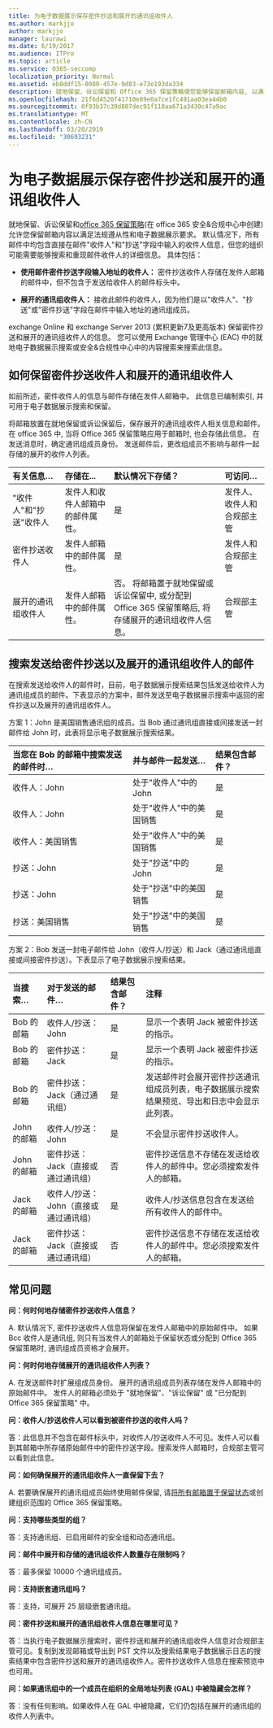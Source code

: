 ```yaml
---
title: 为电子数据展示保存密件抄送和展开的通讯组收件人
ms.author: markjjo
author: markjjo
manager: laurawi
ms.date: 6/19/2017
ms.audience: ITPro
ms.topic: article
ms.service: O365-seccomp
localization_priority: Normal
ms.assetid: eb8ddf15-0080-457e-9d83-e73e193da334
description: 就地保留、诉讼保留和 Office 365 保留策略使您能够保留邮箱内容, 以满足法规遵从性和电子数据展示要求。
ms.openlocfilehash: 21f6d4520f41710e89e0a7ce1fc491aa03ea44b0
ms.sourcegitcommit: 0f93b37c39d807dec91f118aa671a3430c47a9ac
ms.translationtype: MT
ms.contentlocale: zh-CN
ms.lasthandoff: 03/20/2019
ms.locfileid: "30693231"
---
```

# <a name="preserve-bcc-and-expanded-distribution-group-recipients-for-ediscovery"></a>为电子数据展示保存密件抄送和展开的通讯组收件人
  
就地保留、诉讼保留和[office 365 保留策略](http://go.microsoft.com/fwlink/?LinkID=827811)(在 office 365 安全&amp;合规中心中创建) 允许您保留邮箱内容以满足法规遵从性和电子数据展示要求。 默认情况下，所有邮件中均包含直接在邮件"收件人"和"抄送"字段中输入的收件人信息，但您的组织可能需要能够搜索和重现邮件收件人的详细信息。 具体包括： 
  
- **使用邮件密件抄送字段输入地址的收件人：** 密件抄送收件人存储在发件人邮箱的邮件中，但不包含于发送给收件人的邮件标头中。 
    
- **展开的通讯组收件人：** 接收此邮件的收件人，因为他们是以"收件人"、"抄送"或"密件抄送"字段在邮件中输入地址的通讯组成员。 
    
exchange Online 和 exchange Server 2013 (累积更新7及更高版本) 保留密件抄送和展开的通讯组收件人的信息。 您可以使用 Exchange 管理中心 (EAC) 中的就地电子数据展示搜索或安全&amp;合规性中心中的内容搜索来搜索此信息。 
  
## <a name="how-bcc-recipients-and-expanded-distribution-group-recipients-are-preserved"></a>如何保留密件抄送收件人和展开的通讯组收件人
<a name="sectionSection0"> </a>

如前所述，密件收件人的信息与邮件存储在发件人邮箱中。 此信息已编制索引, 并可用于电子数据展示搜索和保留。 
  
将邮箱放置在就地保留或诉讼保留后，保存展开的通讯组收件人相关信息和邮件。 在 office 365 中, 当将 Office 365 保留策略应用于邮箱时, 也会存储此信息。 在发送消息时，确定通讯组成员身份。 发送邮件后，更改组成员不影响与邮件一起存储的展开的收件人列表。 
  
|**有关信息…**|**存储在...**|**默认情况下存储？**|**可访问…**|
|:-----|:-----|:-----|:-----|
|"收件人"和"抄送"收件人  <br/> |发件人和收件人邮箱中的邮件属性。  <br/> |是  <br/> |发件人、收件人和合规部主管  <br/> |
|密件抄送收件人  <br/> |发件人邮箱中的邮件属性。  <br/> |是  <br/> |发件人和合规部主管  <br/> |
|展开的通讯组收件人  <br/> |发件人邮箱中的邮件属性。  <br/> |否。 将邮箱置于就地保留或诉讼保留中, 或分配到 Office 365 保留策略后, 将存储展开的通讯组收件人信息。  <br/> |合规部主管  <br/> |
   
## <a name="searching-for-messages-sent-to-bcc-and-expanded-distribution-group-recipients"></a>搜索发送给密件抄送以及展开的通讯组收件人的邮件
<a name="sectionSection1"> </a>

在搜索发送给收件人的邮件时，目前，电子数据展示搜索结果包括发送给收件人为通讯组成员的邮件。下表显示的方案中，邮件发送至电子数据展示搜索中返回的密件抄送以及展开的通讯组收件人。
  
方案 1：John 是美国销售通讯组的成员。当 Bob 通过通讯组直接或间接发送一封邮件给 John 时，此表将显示电子数据展示搜索结果。
  
|**当您在 Bob 的邮箱中搜索发送的邮件时…**|**并与邮件一起发送…**|**结果包含邮件？**|
|:-----|:-----|:-----|
|收件人：John  <br/> |处于"收件人"中的 John  <br/> |是  <br/> |
|收件人：John  <br/> |处于"收件人"中的美国销售  <br/> |是  <br/> |
|收件人：美国销售  <br/> |处于"收件人"中的美国销售  <br/> |是  <br/> |
|抄送：John  <br/> |处于"抄送"中的 John  <br/> |是  <br/> |
|抄送：John  <br/> |处于"抄送"中的美国销售  <br/> |是  <br/> |
|抄送：美国销售  <br/> |处于"抄送"中的美国销售  <br/> |是  <br/> |
   
方案 2：Bob 发送一封电子邮件给 John（收件人/抄送）和 Jack（通过通讯组直接或间接密件抄送）。下表显示了电子数据展示搜索结果。
  
|**当搜索…**|**对于发送的邮件…**|**结果包含邮件？**|**注释**|
|:-----|:-----|:-----|:-----|
|Bob 的邮箱  <br/> |收件人/抄送：John  <br/> |是  <br/> |显示一个表明 Jack 被密件抄送的指示。  <br/> |
|Bob 的邮箱  <br/> |密件抄送：Jack  <br/> |是  <br/> |显示一个表明 Jack 被密件抄送的指示。  <br/> |
|Bob 的邮箱  <br/> |密件抄送：Jack（通过通讯组）  <br/> |是  <br/> |发送邮件时会展开密件抄送通讯组成员列表，电子数据展示搜索结果预览、导出和日志中会显示此列表。  <br/> |
|John 的邮箱  <br/> |收件人/抄送：John  <br/> |是  <br/> |不会显示密件抄送收件人。  <br/> |
|John 的邮箱  <br/> |密件抄送：Jack（直接或通过通讯组）  <br/> |否  <br/> |密件抄送信息不存储在发送给收件人的邮件中。您必须搜索发件人的邮箱。  <br/> |
|Jack 的邮箱  <br/> |收件人/抄送：John（直接或通过通讯组）  <br/> |是  <br/> |收件人/抄送信息包含在发送给所有收件人的邮件中。  <br/> |
|Jack 的邮箱  <br/> |密件抄送：Jack（直接或通过通讯组）  <br/> |否  <br/> |密件抄送信息不存储在发送给收件人的邮件中。您必须搜索发件人的邮箱。  <br/> |
   
## <a name="frequently-asked-questions"></a>常见问题
<a name="sectionSection2"> </a>

 **问：何时何地存储密件抄送收件人信息？**
  
A. 默认情况下, 密件抄送收件人信息将保留在发件人邮箱中的原始邮件中。 如果 Bcc 收件人是通讯组, 则只有当发件人的邮箱处于保留状态或分配到 Office 365 保留策略时, 通讯组成员资格才会展开。
  
 **问：何时何地存储展开的通讯组收件人列表？**
  
A. 在发送邮件时扩展组成员身份。 展开的通讯组成员列表存储在发件人邮箱中的原始邮件中。 发件人的邮箱必须处于 "就地保留"、"诉讼保留" 或 "已分配到 Office 365 保留策略" 中。
  
 **问：收件人/抄送收件人可以看到被密件抄送的收件人吗？**
  
答：此信息并不包含在邮件标头中，对收件人/抄送收件人不可见。发件人可以看到其邮箱中所存储原始邮件中的密件抄送字段。搜索发件人邮箱时，合规部主管可以看到此信息。
  
 **问：如何确保展开的通讯组收件人一直保留下去？**
  
A. 若要确保展开的通讯组成员始终使用邮件保留, 请[将所有邮箱置于保留状态](http://technet.microsoft.com/library/4c141604-3210-44cc-b98e-f3e0f15613b8.aspx)或创建组织范围的 Office 365 保留策略。 
  
 **问：支持哪些类型的组？**
  
答：支持通讯组、已启用邮件的安全组和动态通讯组。 
  
 **问：邮件中展开和存储的通讯组收件人数量存在限制吗？**
  
答：最多保留 10000 个通讯组成员。
  
 **问：支持嵌套通讯组吗？**
  
答：支持，可展开 25 层级嵌套通讯组。
  
 **问：密件抄送和展开的通讯组收件人信息在哪里可见？**
  
答：当执行电子数据展示搜索时，密件抄送和展开的通讯组收件人信息对合规部主管可见。复制到发现邮箱或导出到 PST 文件以及搜索结果电子数据展示日志的搜索结果中包含密件抄送和展开的通讯组收件人。密件抄送收件人信息在搜索预览中也可用。
  
 **问：如果通讯组中的一个成员在组织的全局地址列表 (GAL) 中被隐藏会怎样？**
  
答：没有任何影响。如果收件人在 GAL 中被隐藏，它们仍包括在展开的通讯组的收件人列表中。
  

